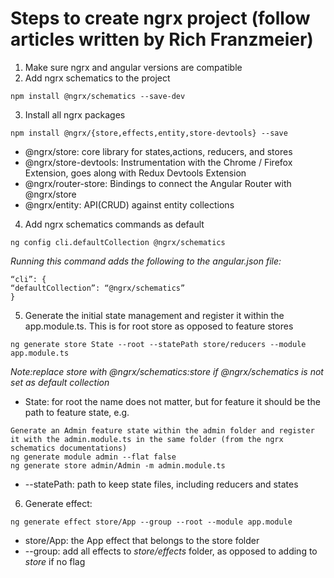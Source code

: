 # Steps to create ngrx project (follow articles written by Rich Franzmeier)

1. Make sure ngrx and angular versions are compatible
2. Add ngrx schematics to the project
```
npm install @ngrx/schematics --save-dev
```
3. Install all ngrx packages
```
npm install @ngrx/{store,effects,entity,store-devtools} --save
```
* @ngrx/store: core library for states,actions, reducers, and stores
* @ngrx/store-devtools: Instrumentation with the Chrome / Firefox Extension, goes along with Redux Devtools Extension
* @ngrx/router-store: Bindings to connect the Angular Router with @ngrx/store
* @ngrx/entity: API(CRUD) against entity collections

4. Add ngrx schematics commands as default
```
ng config cli.defaultCollection @ngrx/schematics
```
*Running this command adds the following to the angular.json file:*
```
“cli”: {
“defaultCollection”: “@ngrx/schematics”
}
```
5. Generate the initial state management and register it within the app.module.ts. This is for root store as opposed to feature stores
```
ng generate store State --root --statePath store/reducers --module app.module.ts
```
*Note:replace store with @ngrx/schematics:store if @ngrx/schematics is not set as default collection*
* State: for root the name does not matter, but for feature it should be the path to feature state, e.g.
```
Generate an Admin feature state within the admin folder and register it with the admin.module.ts in the same folder (from the ngrx schematics documentations)
ng generate module admin --flat false
ng generate store admin/Admin -m admin.module.ts
```
* --statePath: path to keep state files, including reducers and states

6. Generate effect:
```
ng generate effect store/App --group --root --module app.module
```
* store/App: the App effect that belongs to the store folder
* --group: add all effects to *store/effects* folder, as opposed to adding to *store* if no flag
